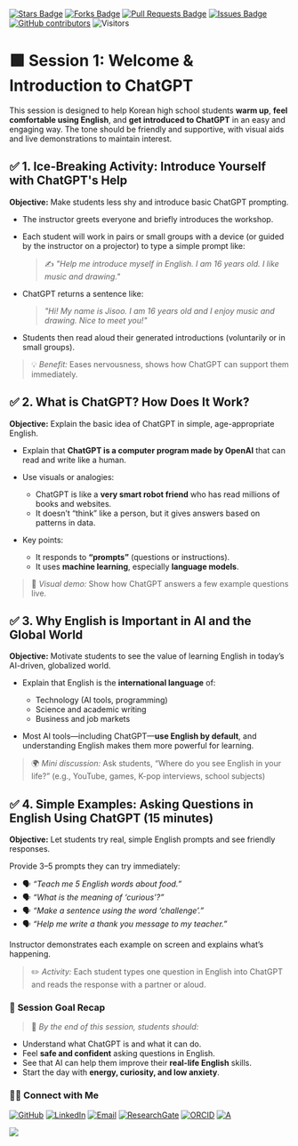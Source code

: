 <a href="https://github.com/drshahizan/short-course/stargazers"><img src="https://img.shields.io/github/stars/drshahizan/short-course" alt="Stars Badge"/></a>
<a href="https://github.com/drshahizan/short-course/network/members"><img src="https://img.shields.io/github/forks/drshahizan/short-course" alt="Forks Badge"/></a>
<a href="https://github.com/drshahizan/short-course/pulls"><img src="https://img.shields.io/github/issues-pr/drshahizan/short-course" alt="Pull Requests Badge"/></a>
<a href="https://github.com/drshahizan/short-course"><img src="https://img.shields.io/github/issues/drshahizan/short-course" alt="Issues Badge"/></a>
<a href="https://github.com/drshahizan/short-course/graphs/contributors"><img alt="GitHub contributors" src="https://img.shields.io/github/contributors/drshahizan/short-course?color=2b9348"></a>
![Visitors](https://api.visitorbadge.io/api/visitors?path=https%3A%2F%2Fgithub.com%2Fdrshahizan%2Fshort-course&labelColor=%23d9e3f0&countColor=%23697689&style=flat)

#  🟩 **Session 1: Welcome & Introduction to ChatGPT**

This session is designed to help Korean high school students **warm up**, **feel comfortable using English**, and **get introduced to ChatGPT** in an easy and engaging way. The tone should be friendly and supportive, with visual aids and live demonstrations to maintain interest.

## ✅ **1. Ice-Breaking Activity: Introduce Yourself with ChatGPT's Help**

**Objective:** Make students less shy and introduce basic ChatGPT prompting.

* The instructor greets everyone and briefly introduces the workshop.

* Each student will work in pairs or small groups with a device (or guided by the instructor on a projector) to type a simple prompt like:

  > ✍️ *"Help me introduce myself in English. I am 16 years old. I like music and drawing."*

* ChatGPT returns a sentence like:

  > *"Hi! My name is Jisoo. I am 16 years old and I enjoy music and drawing. Nice to meet you!"*

* Students then read aloud their generated introductions (voluntarily or in small groups).

> 💡 *Benefit:* Eases nervousness, shows how ChatGPT can support them immediately.



## ✅ **2. What is ChatGPT? How Does It Work?**

**Objective:** Explain the basic idea of ChatGPT in simple, age-appropriate English.

* Explain that **ChatGPT is a computer program made by OpenAI** that can read and write like a human.
* Use visuals or analogies:

  * ChatGPT is like a **very smart robot friend** who has read millions of books and websites.
  * It doesn’t “think” like a person, but it gives answers based on patterns in data.
* Key points:

  * It responds to **“prompts”** (questions or instructions).
  * It uses **machine learning**, especially **language models**.

> 👀 *Visual demo:* Show how ChatGPT answers a few example questions live.


## ✅ **3. Why English is Important in AI and the Global World**

**Objective:** Motivate students to see the value of learning English in today’s AI-driven, globalized world.

* Explain that English is the **international language** of:

  * Technology (AI tools, programming)
  * Science and academic writing
  * Business and job markets
* Most AI tools—including ChatGPT—**use English by default**, and understanding English makes them more powerful for learning.

> 🌍 *Mini discussion:* Ask students, “Where do you see English in your life?” (e.g., YouTube, games, K-pop interviews, school subjects)

## ✅ **4. Simple Examples: Asking Questions in English Using ChatGPT (15 minutes)**

**Objective:** Let students try real, simple English prompts and see friendly responses.

Provide 3–5 prompts they can try immediately:

* 🗣️ *“Teach me 5 English words about food.”*
* 🗣️ *“What is the meaning of ‘curious’?”*
* 🗣️ *“Make a sentence using the word ‘challenge’.”*
* 🗣️ *“Help me write a thank you message to my teacher.”*

Instructor demonstrates each example on screen and explains what’s happening.

> ✏️ *Activity:* Each student types one question in English into ChatGPT and reads the response with a partner or aloud.

### 🎯 **Session Goal Recap**

> 🧠 *By the end of this session, students should:*

* Understand what ChatGPT is and what it can do.
* Feel **safe and confident** asking questions in English.
* See that AI can help them improve their **real-life English** skills.
* Start the day with **energy, curiosity, and low anxiety**.

### 🙌🏻 Connect with Me
<p align="left">
    <a href="https://github.com/drshahizan" target="_blank"><img alt="GitHub" src="https://img.shields.io/badge/-@drshahizan-181717?style=flat-square&logo=GitHub&logoColor=white"></a>
    <a href="https://www.linkedin.com/in/drshahizan" target="_blank"><img alt="LinkedIn" src="https://img.shields.io/badge/-drshahizan-blue?style=flat-square&logo=Linkedin&logoColor=white&link=https://www.linkedin.com/in/drshahizan/"></a>
    <a href="mailto:shahizan@utm.my" target="_blank"><img alt="Email" src="https://img.shields.io/badge/-shahizan@utm.my-c14438?style=flat-square&logo=Gmail&logoColor=white&link=mailto:shahizan@utm.my.com"></a>
    <a href="https://www.researchgate.net/profile/Mohd-Othman-28" target="_blank"><img alt="ResearchGate" src="https://img.shields.io/badge/-ResearchGate-00CCBB?style=flat-square&logo=ResearchGate&logoColor=white"></a>
    <a href="https://orcid.org/0000-0003-4261-1873" target="_blank"><img alt="ORCID" src="https://img.shields.io/badge/-ORCID-A6CE39?style=flat-square&logo=ORCID&logoColor=white"></a> 
 <a href="https://visitorbadge.io/status?path=https%3A%2F%2Fgithub.com%2Fdrshahizan" target="_blank"><img alt="A" src="https://api.visitorbadge.io/api/visitors?path=https%3A%2F%2Fgithub.com%2Fdrshahizan&labelColor=%23697689&countColor=%23555555&style=plastic"></a>
 
![](https://hit.yhype.me/github/profile?user_id=81284918)
</p>

